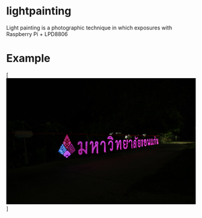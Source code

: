# lightpainting
Light painting is a photographic technique in which exposures with Raspberry Pi + LPD8806

# Example
[![Example](./example.jpg)]
